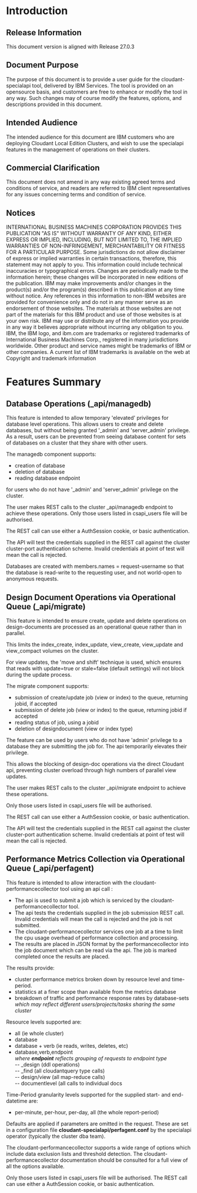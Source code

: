 # Introduction
## Release Information
This document version is aligned with Release 27.0.3
## Document Purpose
The purpose of this document is to provide a user guide for the cloudant-specialapi tool, delivered by IBM Services. 
The tool is provided on an opensource basis, and customers are free to enhance or modify the tool in any way. Such changes may of course modify the features, options, and descriptions provided in this document.
## Intended Audience 
The intended audience for this document are IBM customers who are deploying Cloudant Local Edition Clusters, and wish to use the specialapi features in the management of operations on their clusters.
## Commercial Clarification 
 
This document does not amend in any way existing agreed terms and conditions of service, and readers are referred to IBM client representatives for any issues concerning terms and condition of service.
## Notices 
INTERNATIONAL BUSINESS MACHINES CORPORATION PROVIDES THIS PUBLICATION "AS IS" WITHOUT WARRANTY OF ANY KIND, EITHER EXPRESS OR IMPLIED, INCLUDING, BUT NOT LIMITED TO, THE IMPLIED WARRANTIES OF NON-INFRINGEMENT, MERCHANTABILITY OR FITNESS FOR A PARTICULAR PURPOSE. Some jurisdictions do not allow disclaimer of express or implied warranties in certain transactions, therefore, this statement may not apply to you.
This information could include technical inaccuracies or typographical errors. Changes are periodically made to the information herein; these changes will be incorporated in new editions of the publication. IBM may make improvements and/or changes in the product(s) and/or the program(s) described in this publication at any time without notice.
Any references in this information to non-IBM websites are provided for convenience only and do not in any manner serve as an endorsement of those websites. The materials at those websites are not part of the materials for this IBM product and use of those websites is at your own risk.
IBM may use or distribute any of the information you provide in any way it believes appropriate without incurring any obligation to you.
IBM, the IBM logo, and ibm.com are trademarks or registered trademarks of International Business Machines Corp., registered in many jurisdictions worldwide. Other product and service names might be trademarks of IBM or other companies. A current list of IBM trademarks is available on the web at Copyright and trademark information  

#	Features Summary
##	Database Operations (_api/managedb)
This feature is intended to allow temporary 'elevated' privileges for database level operations. This allows users to create and delete databases, but without being granted '_admin' and 'server_admin' privilege. As a result, users can be prevented from seeing database content for sets of databases on a cluster that they share with other users.  
  
The managedb component supports:  
  
* creation of database
* deletion of database
* reading database endpoint  
  
for users who do not have '_admin' and 'server_admin' privilege on the cluster.  

The user makes REST calls to the cluster _api/managedb endpoint to achieve these operations.
Only those users listed in csapi_users file will be authorised.  
  
The REST call can use either a AuthSession cookie, or basic authentication.
  
The API will test the credentials supplied in the REST call against the cluster cluster-port authentication scheme. Invalid credentials at point of test will mean the call is rejected.  
  
Databases are created with members.names = request-username so that the database is read-write to the requesting user, and not world-open to anonymous requests.
## Design Document Operations via Operational Queue (_api/migrate)
This feature is intended to ensure create, update and delete operations on design-documents are processed as an operational queue rather than in parallel.  

This limits the index\_create, index\_update, view\_create, view\_update and view\_compact volumes on the cluster.   
  
For view updates, the 'move and shift' technique is used, which ensures that reads with update=true or stale=false (default settings) will not block during the update process.  

The migrate component supports:  
  
* submission of create/update job (view or index) to the queue, returning jobid, if accepted
* submission of delete job (view or index) to the queue, returning jobid if accepted
* reading status of job, using a jobid
* deletion of designdocument (view or index type)
  
The feature can be used by users who do not have 'admin' privilege to a database they are submitting the job for. The api temporarily elevates their privilege.  

This allows the blocking of design-doc operations via the direct Cloudant api, preventing cluster overload through high numbers of parallel view updates.  
  
The user makes REST calls to the cluster _api/migrate endpoint to achieve these operations.  

Only those users listed in csapi_users file will be authorised.  
  
The REST call can use either a AuthSession cookie, or basic authentication.  

The API will test the credentials supplied in the REST call against the cluster cluster-port authentication scheme. Invalid credentials at point of test will mean the call is rejected.  

## Performance Metrics Collection via Operational Queue (_api/perfagent)
This feature is intended to allow interaction with the cloudant-performancecollector tool using an api call :   

* The api is used to submit a job which is serviced by the cloudant-performancecollector tool. 
* The api tests the credentials supplied in the job submission  REST call. Invalid credentials will mean the call is rejected and the job is not submitted.
* The cloudant-performancecollector services one job at a time to limit the cpu usage overhead of performance collection and processing.
* The results are placed in JSON format by the performancecollector into the job document which can be read via the api. The job is marked completed once the results are placed. 


The results provide:  

* cluster performance metrics broken down by resource level and time-period. 
* statistics at a finer scope than available from the metrics database  
* breakdown of traffic and performance response rates by database-sets _which may reflect different users/projects/tasks sharing the same cluster_  

Resource levels supported are:  
  
* all (ie whole cluster)
* database
* database + verb (ie reads, writes, deletes, etc)
* database,verb,endpoint  
_where **endpoint** reflects grouping of requests to endpoint type_  
-- \_design (ddl operations)   
-- 	\_find (all cloudantquery type calls)  
--	design/view (all map-reduce calls)  
--	documentlevel (all calls to individual docs  
  
Time-Period granularity levels supported for the supplied start- and end- datetime are:  
  
* per-minute, per-hour, per-day, all (the whole report-period)  
  

    
Defaults are applied if parameters are omitted in the request. These are set in a configuration file **cloudant-specialapi/perfagent.conf** by the specialapi operator (typically the cluster dba team).  

The cloudant-performancecollector supports a wide range of options which include data exclusion lists and threshold detection. The cloudant-performancecollector documentation should be consulted for a full view of all the options available.
  
Only those users listed in csapi_users file will be authorised.
The REST call can use either a AuthSession cookie, or basic authentication.  


